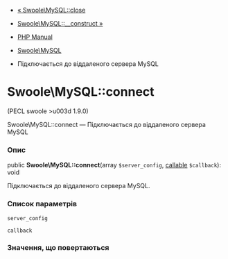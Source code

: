 - [« Swoole\MySQL::close](swoole-mysql.close.md)
- [Swoole\MySQL::\_\_construct »](swoole-mysql.construct.md)

- [PHP Manual](index.md)
- [Swoole\MySQL](class.swoole-mysql.md)
- Підключається до віддаленого сервера MySQL

# Swoole\MySQL::connect

(PECL swoole \>u003d 1.9.0)

Swoole\MySQL::connect — Підключається до віддаленого сервера MySQL

### Опис

public **Swoole\MySQL::connect**(array `$server_config`,
[callable](language.types.callable.md) `$callback`): void

Підключається до віддаленого сервера MySQL.

### Список параметрів

`server_config`

`callback`

### Значення, що повертаються
